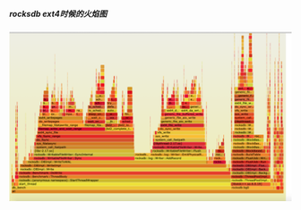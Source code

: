 ##### rocksdb ext4时候的火焰图
![pglog](https://github.com/dingdangzhang/blog/blob/master/file_image/rocksdb_FlameGraph.png)

